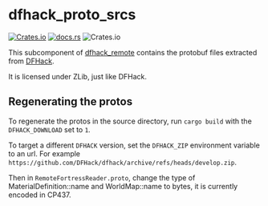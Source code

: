 # dfhack_proto_srcs

[![Crates.io](https://img.shields.io/crates/v/dfhack-proto-srcs)](https://crates.io/crates/dfhack-proto-srcs)
[![docs.rs](https://img.shields.io/docsrs/dfhack-proto-srcs)](https://docs.rs/dfhack-proto-srcs)
![Crates.io](https://img.shields.io/crates/l/dfhack-proto-srcs)

This subcomponent of [dfhack_remote](https://docs.rs/dfhack-remote/) contains the protobuf files
extracted from [DFHack](https://github.com/DFHack/dfhack).

It is licensed under ZLib, just like DFHack.

## Regenerating the protos

To regenerate the protos in the source directory, run `cargo build` with the `DFHACK_DOWNLOAD` set to `1`.

To target a different `DFHACK` version, set the `DFHACK_ZIP` environment variable to an url.
For example `https://github.com/DFHack/dfhack/archive/refs/heads/develop.zip`.

Then in `RemoteFortressReader.proto`, change the type of
MaterialDefinition::name and WorldMap::name to bytes, it is currently encoded in
CP437.
